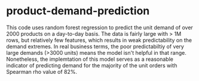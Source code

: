 # product-demand-prediction
This code uses random forest regression to predict the unit demand of over 2000 products on a day-to-day basis. The data is fairly large with > 1M rows, but relatively few features, which results in weak predictability on the demand extremes. In real business terms, the poor predictabiltiy of very large demands (>3000 units) means the model isn't helpful in that range. Nonetheless, the implemtation of this model serves as a reasonable indicator of predicting demand for the majority of the unit orders with Spearman rho value of 82%.
